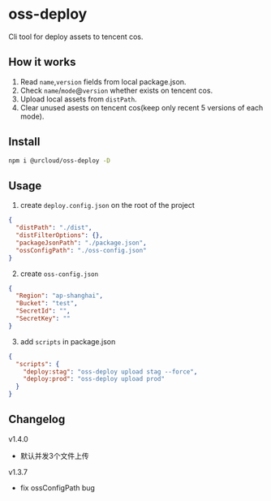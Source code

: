 # oss-deploy

Cli tool for deploy assets to tencent cos.

## How it works

1. Read `name`,`version` fields from local package.json.
2. Check `name`/`mode`@`version` whether exists on tencent cos.
3. Upload local assets from `distPath`.
4. Clear unused asests on tencent cos(keep only recent 5 versions of each mode).

## Install

```bash
npm i @urcloud/oss-deploy -D
```

## Usage

1. create `deploy.config.json` on the root of the project

```json
{
  "distPath": "./dist",
  "distFilterOptions": {},
  "packageJsonPath": "./package.json",
  "ossConfigPath": "./oss-config.json"
}
```

2. create `oss-config.json`

```json
{
  "Region": "ap-shanghai",
  "Bucket": "test",
  "SecretId": "",
  "SecretKey": ""
}
```

3. add `scripts` in package.json

```json
{
  "scripts": {
    "deploy:stag": "oss-deploy upload stag --force",
    "deploy:prod": "oss-deploy upload prod"
  }
}
```

## Changelog
v1.4.0
- 默认并发3个文件上传
  
v1.3.7
- fix ossConfigPath bug
